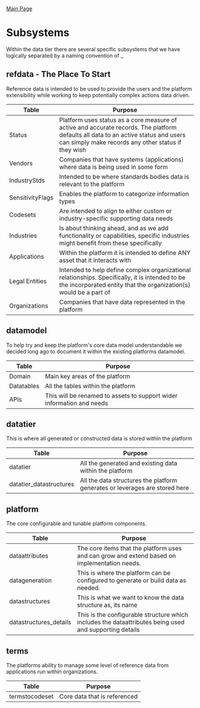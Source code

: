 <a href="./README.md" target="_blank">Main Page</a>

# Subsystems
Within the data tier there are several specific subsystems that we have logically separated by a naming convention of <tier>_<capability>

## refdata - The Place To Start
Reference data is intended to be used to provide the users and the platform extensibility while working
to keep potentially complex actions data driven.

| Table            | Purpose                                                                                                                                                                                   | 
|------------------|-------------------------------------------------------------------------------------------------------------------------------------------------------------------------------------------|
| Status           | Platform uses status as a core measure of active and accurate records. The platform defaults all data to an active status and users can simply make records any other status if they wish | 
| Vendors          | Companies that have systems (applications) where data is being used in some form |
| IndustryStds     | Intended to be where standards bodies data is relevant to the platform|
| SensitivityFlags | Enables the platform to categorize information types|
| Codesets         | Are intended to align to either custom or industry-specific supporting data needs  |
| Industries       | Is about thinking ahead, and as we add functionality or capabilities, specific industries might benefit from these specifically |
| Applications     | Within the platform it is intended to define ANY asset that it interacts with|
| Legal Entities   | Intended to help define complex organizational relationships. Specifically, it is intended to be the incorporated entity that the organization(s) would be a part of|
| Organizations    | Companies that have data represented in the platform |

## datamodel
To help try and keep the platform's core data model understandable we decided long ago to document it
within the existing platforms datamodel.

| Table      | Purpose                                                               | 
|------------|-----------------------------------------------------------------------|
| Domain     | Main key areas of the platform                                        
| Datatables | All the tables within the platform                                    |
| APIs       | This will be renamed to assets to support wider information and needs |

## datatier
This is where all generated or constructed data is stored within the platform

| Table      | Purpose                                                               | 
|------------|-----------------------------------------------------------------------|
| datatier     | All the generated and existing data within the platform  |                     
| datatier_datastructures | All the data structures the platform generates or leverages are stored here |

## platform
The core configurable and tunable platform components.

| Table                  | Purpose                                                                                                | 
|------------------------|--------------------------------------------------------------------------------------------------------|
| dataattributes         | The core items that the platform uses and can grow and extend based on implementation needs.           |
| datageneration         | This is where the platform can be configured to generate or build data as needed.                      |
| datastructures         | This is what we want to know the data structure as, its name                                           |
| datastructures_details | This is the configurable structure which includes the dataattributes being used and supporting details |

## terms
The platforms ability to manage some level of reference data from applications run within organizations.

| Table          | Purpose                      | 
|----------------|------------------------------|
| termstocodeset | Core data that is referenced |



